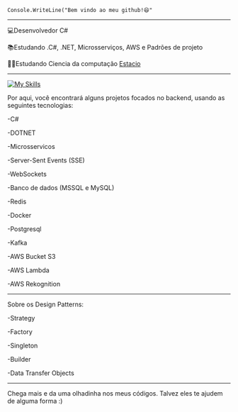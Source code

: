 <code>Console.WriteLine("Bem vindo ao meu github!😆"</code>
<hr>

<p>💻Desenvolvedor C#</p>
<p>📚Estudando .C#, .NET, Microsserviços, AWS e Padrões de projeto</p>
<p>👨‍💻Estudando Ciencia da computação <a href="https://estacio.br/" target="blank_">Estacio</a></p>

<hr>

[![My Skills](https://skillicons.dev/icons?i=cs,dotnet,js,kafka,aws,redis,mysql,docker,postgresql,mongodb)](https://skillicons.dev)

Por aqui, você encontrará alguns projetos focados no backend, usando as seguintes tecnologias:
<p>-C#</p> 
<p>-DOTNET</p> 
<p>-Microsservicos</p>
<p>-Server-Sent Events (SSE)</p>
<p>-WebSockets</p>
<p>-Banco de dados (MSSQL e MySQL)</p>
<p>-Redis</p>
<p>-Docker</p>
<p>-Postgresql</p>
<p>-Kafka</p>
<p>-AWS Bucket S3</p>
<p>-AWS Lambda</p>
<p>-AWS Rekognition</p>

<hr>

Sobre os Design Patterns:
<p>-Strategy</p>
<p>-Factory</p>
<p>-Singleton</p>
<p>-Builder</p>
<p>-Data Transfer Objects</p>

<hr>

Chega mais e da uma olhadinha nos meus códigos. Talvez eles te ajudem de alguma forma :)
